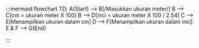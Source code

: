 :::mermaid
    flowchart TD;
    A(Start) --> B[/Masukkan ukuran meter/]
    B --> C[cm = ukuran meter X 100]
    B --> D[inci = ukuran meter X 100 / 2.54]
    C --> E[Menampilkan ukuran dalam cm]
    D --> F[Menampilkan ukuran dalam inci]
    E & F --> G(End)

:::
